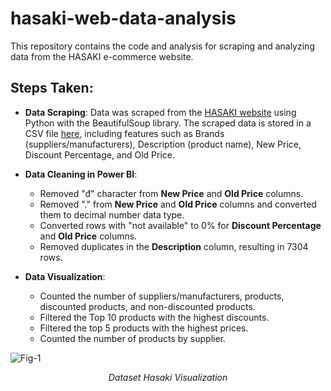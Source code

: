 # hasaki-web-data-analysis
This repository contains the code and analysis for scraping and analyzing data from the HASAKI e-commerce website.

## Steps Taken:

- **Data Scraping**: Data was scraped from the [HASAKI website](https://hasaki.vn/danh-muc/suc-khoe-lam-dep-c3.html) using Python with the BeautifulSoup library. The scraped data is stored in a CSV file [here](https://github.com/Akina1709/hasaki-web-data-analysis/blob/main/Data_hasaki_web/dataset_hasaki.csv), including features such as Brands (suppliers/manufacturers), Description (product name), New Price, Discount Percentage, and Old Price.

- **Data Cleaning in Power BI**:
  + Removed "đ" character from **New Price** and **Old Price** columns.
  + Removed "." from **New Price** and **Old Price** columns and converted them to decimal number data type.
  + Converted rows with "not available" to 0% for **Discount Percentage** and **Old Price** columns.
  + Removed duplicates in the **Description** column, resulting in 7304 rows.

- **Data Visualization**:
  + Counted the number of suppliers/manufacturers, products, discounted products, and non-discounted products.
  + Filtered the Top 10 products with the highest discounts.
  + Filtered the top 5 products with the highest prices.
  + Counted the number of products by supplier.

![Fig-1]([https://drive.google.com/uc?export=view&id=18TowsiXNOOymPl-U9p__qnMfhJc916lZ](https://github.com/Akina1709/hasaki-web-data-analysis/blob/main/visualize_hasaki_web.png)https://github.com/Akina1709/hasaki-web-data-analysis/blob/main/visualize_hasaki_web.png)
*<center>Dataset Hasaki Visualization</center>*
